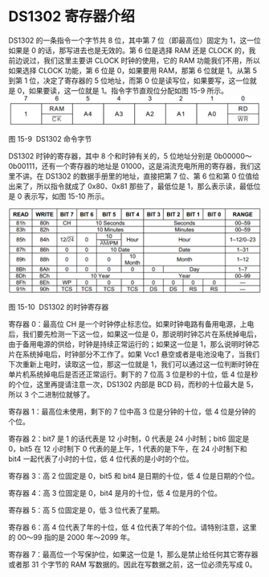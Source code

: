 # DS1302 寄存器介绍

DS1302 的一条指令一个字节共 8 位，其中第 7 位（即最高位）固定为 1，这一位如果是 0 的话，那写进去也是无效的。第 6 位是选择 RAM 还是 CLOCK 的，我前边说过，我们这里主要讲 CLOCK 时钟的使用，它的 RAM 功能我们不用，所以如果选择 CLOCK 功能，第 6 位是 0，如果要用 RAM，那第 6 位就是 1。从第 5 到第 1 位，决定了寄存器的 5 位地址，而第 0 位是读写位，如果要写，这一位就是 0，如果要读，这一位就是 1。指令字节直观位分配如图 15-9 所示。![图 15-9  DS1302 命令字节](img/1e8cf25afb5b1aa38fdb2e9239a7124c.jpg)

图 15-9  DS1302 命令字节

DS1302 时钟的寄存器，其中 8 个和时钟有关的，5 位地址分别是 0b00000～0b00111，还有一个寄存器的地址是 01000，这是涓流充电所用的寄存器，我们这里不讲。在 DS1302 的数据手册里的地址，直接把第 7 位、第 6 位和第 0 位值给出来了，所以指令就成了 0x80、0x81 那些了，最低位是 1，那么表示读，最低位是 0 表示写，如图 15-10 所示。

![图 15-10  DS1302 的时钟寄存器](img/f810056e792ff0836f0fd121502cfc6e.jpg)

图 15-10  DS1302 的时钟寄存器

寄存器 0：最高位 CH 是一个时钟停止标志位。如果时钟电路有备用电源，上电后，我们要先检测一下这一位，如果这一位是 0，那说明时钟芯片在系统掉电后，由于备用电源的供给，时钟是持续正常运行的；如果这一位是 1，那么说明时钟芯片在系统掉电后，时钟部分不工作了。如果 Vcc1 悬空或者是电池没电了，当我们下次重新上电时，读取这一位，那这一位就是 1，我们可以通过这一位判断时钟在单片机系统掉电后是否还正常运行。剩下的 7 位高 3 位是秒的十位，低 4 位是秒的个位，这里再提请注意一次，DS1302 内部是 BCD 码，而秒的十位最大是 5，所以 3 个二进制位就够了。

寄存器 1：最高位未使用，剩下的 7 位中高 3 位是分钟的十位，低 4 位是分钟的个位。

寄存器 2：bit7 是 1 的话代表是 12 小时制，0 代表是 24 小时制；bit6 固定是 0，bit5 在 12 小时制下 0 代表的是上午，1 代表的是下午，在 24 小时制下和 bit4 一起代表了小时的十位，低 4 位代表的是小时的个位。

寄存器 3：高 2 位固定是 0，bit5 和 bit4 是日期的十位，低 4 位是日期的个位。

寄存器 4：高 3 位固定是 0，bit4 是月的十位，低 4 位是月的个位。

寄存器 5：高 5 位固定是 0，低 3 位代表了星期。

寄存器 6：高 4 位代表了年的十位，低 4 位代表了年的个位。请特别注意，这里的 00～99 指的是 2000 年～2099 年。

寄存器 7：最高位一个写保护位，如果这一位是 1，那么是禁止给任何其它寄存器或者那 31 个字节的 RAM 写数据的。因此在写数据之前，这一位必须先写成 0。